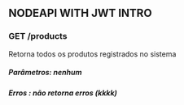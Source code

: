 ## NODEAPI WITH JWT INTRO

### GET /products
Retorna todos os produtos registrados no sistema
##### Parâmetros: nenhum
##### Erros : não retorna erros (kkkk)
